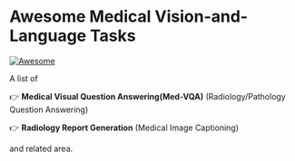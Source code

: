 # Awesome Medical Vision-and-Language Tasks

[![Awesome](https://awesome.re/badge.svg)](https://awesome.re)

A list of 

:point_right: **Medical Visual Question Answering(Med-VQA)** (Radiology/Pathology Question Answering)

:point_right: **Radiology Report Generation** (Medical Image Captioning)

and related area. 
